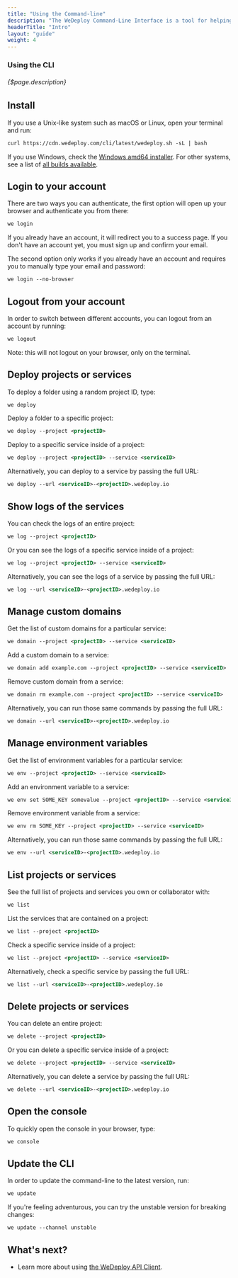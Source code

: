 ```yaml
---
title: "Using the Command-line"
description: "The WeDeploy Command-Line Interface is a tool for helping you to use the WeDeploy platform by providing support for things like creating, managing, and scaling applications."
headerTitle: "Intro"
layout: "guide"
weight: 4
---
```


### Using the CLI

###### {$page.description}

<article id="1">

## Install

If you use a Unix-like system such as macOS or Linux, open your terminal and run:

```xml
curl https://cdn.wedeploy.com/cli/latest/wedeploy.sh -sL | bash
```

If you use Windows, check the [Windows amd64 installer](https://bin.equinox.io/c/8WGbGy94JXa/cli-stable-windows-amd64.msi). For other systems, see a list of [all builds available](https://dl.equinox.io/wedeploy/cli/stable).

</article>

<article id="2">

## Login to your account

There are two ways you can authenticate, the first option will open up your browser and authenticate you from there:

```xml
we login
```

If you already have an account, it will redirect you to a success page. If you don't have an account yet, you must sign up and confirm your email.

The second option only works if you already have an account and requires you to manually type your email and password:

```xml
we login --no-browser
```

</article>

<article id="3">

## Logout from your account

In order to switch between different accounts, you can logout from an account by running:

```xml
we logout
```

Note: this will not logout on your browser, only on the terminal.

</article>

<article id="4">

## Deploy projects or services

To deploy a folder using a random project ID, type:

```xml
we deploy
```

Deploy a folder to a specific project:

```xml
we deploy --project <projectID>
```

Deploy to a specific service inside of a project:

```xml
we deploy --project <projectID> --service <serviceID>
```

Alternatively, you can deploy to a service by passing the full URL:

```xml
we deploy --url <serviceID>-<projectID>.wedeploy.io
```

</article>

<article id="5">

## Show logs of the services

You can check the logs of an entire project:

```xml
we log --project <projectID>
```

Or you can see the logs of a specific service inside of a project:

```xml
we log --project <projectID> --service <serviceID>
```

Alternatively, you can see the logs of a service by passing the full URL:

```xml
we log --url <serviceID>-<projectID>.wedeploy.io
```

</article>

<article id="6">

## Manage custom domains

Get the list of custom domains for a particular service:

```xml
we domain --project <projectID> --service <serviceID>
```

Add a custom domain to a service:

```xml
we domain add example.com --project <projectID> --service <serviceID>
```

Remove custom domain from a service:

```xml
we domain rm example.com --project <projectID> --service <serviceID>
```

Alternatively, you can run those same commands by passing the full URL:

```xml
we domain --url <serviceID>-<projectID>.wedeploy.io
```

<article id="7">

## Manage environment variables

Get the list of environment variables for a particular service:

```xml
we env --project <projectID> --service <serviceID>
```

Add an environment variable to a service:

```xml
we env set SOME_KEY somevalue --project <projectID> --service <serviceID>
```

Remove environment variable from a service:

```xml
we env rm SOME_KEY --project <projectID> --service <serviceID>
```

Alternatively, you can run those same commands by passing the full URL:

```xml
we env --url <serviceID>-<projectID>.wedeploy.io
```

</article>

<article id="8">

## List projects or services

See the full list of projects and services you own or collaborator with:

```xml
we list
```

List the services that are contained on a project:

```xml
we list --project <projectID>
```

Check a specific service inside of a project:

```xml
we list --project <projectID> --service <serviceID>
```

Alternatively, check a specific service by passing the full URL:

```xml
we list --url <serviceID>-<projectID>.wedeploy.io
```

</article>

<article id="9">

## Delete projects or services

You can delete an entire project:

```xml
we delete --project <projectID>
```

Or you can delete a specific service inside of a project:

```xml
we delete --project <projectID> --service <serviceID>
```

Alternatively, you can delete a service by passing the full URL:

```xml
we delete --url <serviceID>-<projectID>.wedeploy.io
```

</article>

<article id="10">

## Open the console

To quickly open the console in your browser, type:

```xml
we console
```

</article>

<article id="11">

## Update the CLI

In order to update the command-line to the latest version, run:

```xml
we update
```

If you're feeling adventurous, you can try the unstable version for breaking changes:

```xml
we update --channel unstable
```

</article>

## What's next?

* Learn more about using [the WeDeploy API Client](/docs/intro/api-clients.html).
